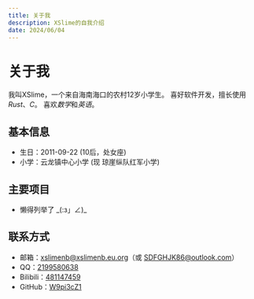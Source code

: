```yaml
---
title: 关于我
description: XSlime的自我介绍
date: 2024/06/04
---
```

# 关于我

我叫XSlime，一个来自海南海口的农村12岁小学生。
喜好软件开发，擅长使用*Rust*、*C*。
喜欢*数学*和*英语*。

## 基本信息

- 生日：2011-09-22 (10后，处女座)
- 小学：云龙镇中心小学 (现 琼崖纵队红军小学)

## 主要项目

- 懒得列举了 \_(:з」∠)\_

## 联系方式

- 邮箱：[xslimenb@xslimenb.eu.org](mailto://xslimenb@xslimenb.eu.org)（或 [SDFGHJK86@outlook.com](mailto://SDFGHJK86@outlook.com)）
- QQ：[2199580638](https://wpa.qq.com/msgrd?v=3&uin=2199580638&site=qq&menu=yes)
- Bilibili：[481147459](https://space.bilibili.com/481147459)
- GitHub：[W9pi3cZ1](https://github.com/W9pi3cZ1)